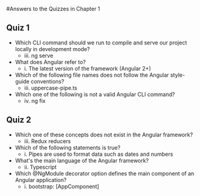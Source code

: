 #Answers to the Quizzes in Chapter 1

## Quiz 1
- Which CLI command should we run to compile and serve our project locally in development mode?
  - iii. ng serve
- What does Angular refer to?
  - i. The latest version of the framework (Angular 2+)
- Which of the following file names does not follow the Angular style-guide conventions?
  - iii. uppercase-pipe.ts
- Which one of the following is not a valid Angular CLI command?
  - iv. ng fix
 
## Quiz 2
- Which one of these concepts does not exist in the Angular framework?
  - iii. Redux reducers
- Which of the following statements is true?
  - i. Pipes are used to format data such as dates and numbers
- What's the main language of the Angular framework?
  - ii. Typescript
- Which @NgModule decorator option defines the main component of an Angular application?
  - i. bootstrap: [AppComponent]
